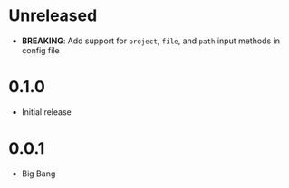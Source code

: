 # Unreleased

- **BREAKING**: Add support for `project`, `file`, and `path` input methods in config file

# 0.1.0

- Initial release

# 0.0.1

- Big Bang
